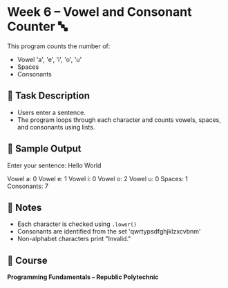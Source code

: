 # Week 6 – Vowel and Consonant Counter 🔤

This program counts the number of:
- Vowel 'a', 'e', 'i', 'o', 'u'
- Spaces
- Consonants

## 📌 Task Description

- Users enter a sentence.
- The program loops through each character and counts vowels, spaces, and consonants using lists.

## 🧪 Sample Output

Enter your sentence: Hello World

Vowel a: 0
Vowel e: 1
Vowel i: 0
Vowel o: 2
Vowel u: 0
Spaces: 1
Consonants: 7

## 📝 Notes

- Each character is checked using `.lower()`
- Consonants are identified from the set 'qwrtypsdfghjklzxcvbnm'
- Non-alphabet characters print "Invalid."

## 🏫 Course

**Programming Fundamentals – Republic Polytechnic**

